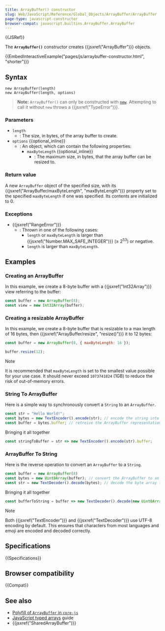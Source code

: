 ```yaml
---
title: ArrayBuffer() constructor
slug: Web/JavaScript/Reference/Global_Objects/ArrayBuffer/ArrayBuffer
page-type: javascript-constructor
browser-compat: javascript.builtins.ArrayBuffer.ArrayBuffer
---
```


{{JSRef}}

The **`ArrayBuffer()`** constructor creates {{jsxref("ArrayBuffer")}} objects.

{{EmbedInteractiveExample("pages/js/arraybuffer-constructor.html", "shorter")}}

## Syntax

```js-nolint
new ArrayBuffer(length)
new ArrayBuffer(length, options)
```

> **Note:** `ArrayBuffer()` can only be constructed with [`new`](/en-US/docs/Web/JavaScript/Reference/Operators/new). Attempting to call it without `new` throws a {{jsxref("TypeError")}}.

### Parameters

- `length`
  - : The size, in bytes, of the array buffer to create.
- `options` {{optional_inline}}
  - : An object, which can contain the following properties:
    - `maxByteLength` {{optional_inline}}
      - : The maximum size, in bytes, that the array buffer can be resized to.

### Return value

A new `ArrayBuffer` object of the specified size, with its {{jsxref("ArrayBuffer/maxByteLength", "maxByteLength")}} property set to the specified `maxByteLength` if one was specified. Its contents are initialized to 0.

### Exceptions

- {{jsxref("RangeError")}}
  - : Thrown in one of the following cases:
    - `length` or `maxByteLength` is larger than {{jsxref("Number.MAX_SAFE_INTEGER")}} (≥ 2<sup>53</sup>) or negative.
    - `length` is larger than `maxByteLength`.

## Examples

### Creating an ArrayBuffer

In this example, we create a 8-byte buffer with a {{jsxref("Int32Array")}} view referring to the buffer:

```js
const buffer = new ArrayBuffer(8);
const view = new Int32Array(buffer);
```

### Creating a resizable ArrayBuffer

In this example, we create a 8-byte buffer that is resizable to a max length of 16 bytes, then {{jsxref("ArrayBuffer/resize", "resize()")}} it to 12 bytes:

```js
const buffer = new ArrayBuffer(8, { maxByteLength: 16 });

buffer.resize(12);
```

> [!NOTE]
> It is recommended that `maxByteLength` is set to the smallest value possible for your use case. It should never exceed `1073741824` (1GB) to reduce the risk of out-of-memory errors.

### String To ArrayBuffer

Here is a simple way to synchronously convert a `String` to an `ArrayBuffer`.

```js
const str = "Hello World!";
const bytes = new TextEncoder().encode(str); // encode the string into an array of bytes
const buffer = bytes.buffer; // retreive the ArrayBuffer representation 
```

Bringing it all together

```js
const stringToBuffer = str => new TextEncoder().encode(str).buffer;
```

### ArrayBuffer To String

Here is the reverse operation to convert an `ArrayBuffer` to a `String`.

```js
const buffer = new ArrayBuffer(8)
const bytes = new Uint8Array(buffer); // convert the ArrayBuffer to an array of bytes
const str = new TextDecoder().decode(bytes); // decode the byte array to text
```

Bringing it all together

```js
const bufferToString = buffer => new TextDecoder().decode(new Uint8Array(buffer));
```

> [!NOTE]
> Both {{jsxref("TextEncoder")}} and {{jsxref("TextDecoder")}} use UTF-8 encoding by default. This ensures that characters from most languages and emoji are encoded and decoded correctly.

## Specifications

{{Specifications}}

## Browser compatibility

{{Compat}}

## See also

- [Polyfill of `ArrayBuffer` in `core-js`](https://github.com/zloirock/core-js#ecmascript-typed-arrays)
- [JavaScript typed arrays](/en-US/docs/Web/JavaScript/Guide/Typed_arrays) guide
- {{jsxref("SharedArrayBuffer")}}
